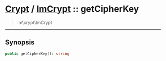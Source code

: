 # [Crypt](crypt.md) / [ImCrypt](crypt-ImCrypt.md) :: getCipherKey
 > im\crypt\ImCrypt
____

## Synopsis
```php
public getCipherKey(): string
```
